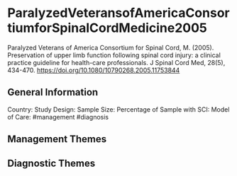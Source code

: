 # ParalyzedVeteransofAmericaConsortiumforSpinalCordMedicine2005
Paralyzed Veterans of America Consortium for Spinal Cord, M. (2005). Preservation of upper limb function following spinal cord injury: a clinical practice guideline for health-care professionals. J Spinal Cord Med, 28(5), 434-470. https://doi.org/10.1080/10790268.2005.11753844 

## General Information
Country: 
Study Design: 
Sample Size: 
Percentage of Sample with SCI:
Model of Care: #management #diagnosis

## Management Themes


## Diagnostic Themes
